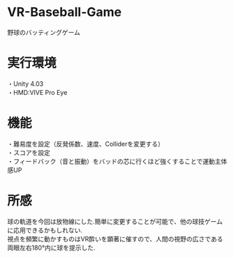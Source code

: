 # VR-Baseball-Game
野球のバッティングゲーム <Br>

# 実行環境
・Unity 4.03 <Br>
・HMD:VIVE Pro Eye <Br>
  
# 機能
・難易度を設定（反発係数、速度、Colliderを変更する） <Br>
・スコアを設定 <Br>
・フィードバック（音と振動）をバッドの芯に行くほど強くすることで運動主体感UP

# 所感
球の軌道を今回は放物線にした.簡単に変更することが可能で、他の球技ゲームに応用できるかもしれない.<Br>
視点を頻繁に動かすものはVR酔いを顕著に催すので、人間の視野の広さである両眼左右180°内に球を提示した.<Br>
